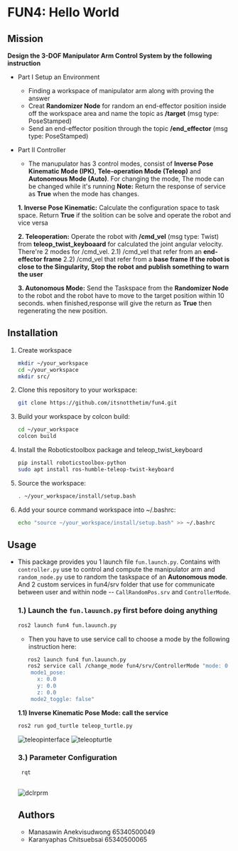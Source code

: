 # FUN4: Hello World 

## **Mission**
**Design the 3-DOF Manipulator Arm Control System by the following instruction**
- Part I Setup an Environment
  - Finding a workspace of manipulator arm along with proving the answer
  - Creat **Randomizer Node** for random an end-effector position inside off the workspace area
    and name the topic as **/target** (msg type: PoseStamped)
  - Send an end-effector position through the topic **/end_effector** (msg type: PoseStamped)
  
- Part II Controller
   - The manupulator has 3 control modes, consist of **Inverse Pose Kinematic Mode (IPK)**, **Tele-operation Mode       (Teleop)** and **Autonomous Mode (Auto)**. For changing the mode, The mode can be changed while it's running
     **Note:** Return the response of service as **True** when the mode has changes.

    **1. Inverse Pose Kinematic:** Calculate the configuration space to task space. Return **True** if the
  solition can be solve and operate the robot and vice versa

    **2. Teleoperation:** Operate the robot with **/cmd_vel** (msg type: Twist) from **teleop_twist_keyboaard**
      for calculated the joint angular velocity. There're 2 modes for /cmd_vel.
        2.1) /cmd_vel that refer from an **end-effector frame**
        2.2) /cmd_vel that refer from a **base frame**
      **If the robot is close to the Singularity, Stop the robot and publish something to warn the user**

    **3. Autonomous Mode:** Send the Taskspace from the **Randomizer Node** to the robot and the robot have to           move to the target position within 10 seconds. when finished,response will give the return as **True** then regenerating the new position.

## **Installation**

1. Create workspace
   ```bash
   mkdir ~/your_workspace
   cd ~/your_workspace
   mkdir src/
   ```
2. Clone this repository to your workspace:
   ```bash
   git clone https://github.com/itsnotthetim/fun4.git
   ```
3. Build your workspace by colcon build:
   ```bash
   cd ~/your_workspace
   colcon build
   ```
4. Install the Roboticstoolbox package and teleop_twist_keyboard
   ```bash
   pip install roboticstoolbox-python
   sudo apt install ros-humble-teleop-twist-keyboard
   ```
5. Source the workspace:
   ```bash
   . ~/your_workspace/install/setup.bash
   ```
6. Add your source command workspace into ~/.bashrc:
   ```bash
   echo "source ~/your_workspace/install/setup.bash" >> ~/.bashrc
   ```
## Usage
- This package provides you  1 launch file `fun.launch.py`. Contains with  `controller.py` use to control and compute the manipulator arm and `random_node.py` use to random the taskspace of
  an **Autonomous mode**. And 2 custom services in fun4/srv folder that use for communicate between user and within node -- `CallRandomPos.srv` and `ControllerMode`.
  

  ### 1.) Launch the `fun.lauunch.py` first before doing anything
   ```bash 
   ros2 launch fun4 fun.lauunch.py
   ```
   
    - Then you have to use service call to choose a mode by the following instruction here:
  ```bash 
     ros2 launch fun4 fun.lauunch.py
     ros2 service call /change_mode fun4/srv/ControllerMode "mode: 0
      mode1_pose:
        x: 0.0
        y: 0.0
        z: 0.0
      mode2_toggle: false" 
   ```
    **1.1) Inverse Kinematic Pose Mode: call the service**
   ```bash
   ros2 run god_turtle teleop_turtle.py
   
   ```
   ![teleopinterface](https://cdn.discordapp.com/attachments/1024674136758431752/1284653235877056543/image.png?ex=66e76a0f&is=66e6188f&hm=e0fd3f2f76b81f614ae65281782b43b9eec0a6f1478940a08d249cb4ce99a02c&)
  ![teleopturtle](https://cdn.discordapp.com/attachments/1024674136758431752/1284654197471449229/image.png?ex=66e76af4&is=66e61974&hm=fb5cb29c398c88b7ff0a335a06185ccc4178b5531522ffeefc730841d327e92a&)

  ### 3.) Parameter Configuration
  ```bash
   rqt
   
   ```
  ![dclrprm](https://cdn.discordapp.com/attachments/1024674136758431752/1284656084103069726/image.png?ex=66e76cb6&is=66e61b36&hm=520fd17b7e996939c32fd0670ddd0232894338535e98cff2fa57d10175e3fee7&)

  ## Authors
  - Manasawin Anekvisudwong 65340500049
  - Karanyaphas Chitsuebsai 65340500065

